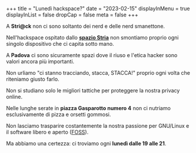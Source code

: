 +++
title = "Lunedì hackspace?"
date = "2023-02-15"
displayInMenu = true
displayInList = false
dropCap = false
meta = false
+++

A **Stri@ck** non ci sono soltanto dei nerd e delle nerd smanettone.

Nell'hackspace ospitato dallo [**spazio Stria**](https://www.instagram.com/spazio.stria) non smontiamo proprio ogni singolo dispositivo che ci capita sotto mano.

A **Padova** ci sono sicuramente spazi dove il riuso e l'etica hacker sono valori ancora più importanti.

Non urliamo "ci stanno tracciando, stacca, STACCA!" proprio ogni volta che riteniamo giusto farlo.

Non si studiano solo le migliori tattiche per proteggere la nostra privacy online.

Nelle lunghe serate in **piazza Gasparotto numero 4** non ci nutriamo esclusivamente di pizza e orsetti gommosi.

Non lasciamo trasparire costantemente la nostra passione per GNU/Linux e il software libero e aperto ([FOSS](https://www.gnu.org/philosophy/floss-and-foss.en.html)).

Ma abbiamo una certezza: ci troviamo ogni **lunedì dalle 19 alle 21**.